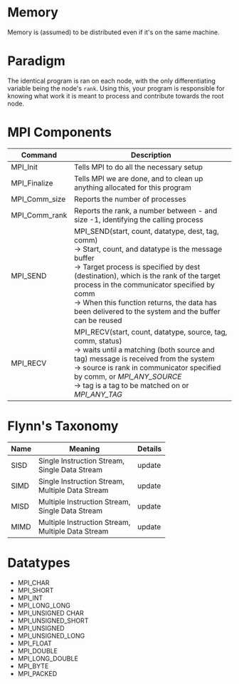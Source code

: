 # Memory
Memory is (assumed) to be distributed even if it's on the same machine.

# Paradigm
The identical program is ran on each node, with the only differentiating variable being the node's `rank`. Using this, your program is responsible for knowing what work it is meant to process and contribute towards the root node.

# MPI Components

 Command| Description
 --- | ---
 MPI_Init | Tells MPI to do all the necessary setup
 MPI_Finalize |Tells MPI we are done, and to clean up anything allocated for this program
 MPI_Comm_size | Reports the number of processes
 MPI_Comm_rank | Reports the rank, a number between - and size -1, identifying the calling process
MPI_SEND | MPI_SEND(start, count, datatype, dest, tag, comm)<br>-> Start, count, and datatype is the message buffer<br>-> Target process is specified by dest (destination), which is the rank of the target process in the communicator specified by comm<br>-> When this function returns, the data has been delivered to the system and the buffer can be reused
MPI_RECV | MPI_RECV(start, count, datatype, source, tag, comm, status)<br>-> waits until a matching (both source and tag) message is received from the system<br>-> source is rank in communicator specified by comm, or *MPI_ANY_SOURCE*<br>-> tag is a tag to be matched on or *MPI_ANY_TAG*

# Flynn's Taxonomy
Name | Meaning | Details
--- | --- | ---
SISD | Single Instruction Stream, <br>Single Data Stream  | update
SIMD | Single Instruction Stream, <br> Multiple Data Stream | update
MISD | Multiple Instruction Stream, <br> Single Data Stream | update
MIMD | Multiple Instruction Stream, <br> Multiple Data Stream | update


# Datatypes
* MPI_CHAR
* MPI_SHORT
* MPI_INT
* MPI_LONG_LONG
* MPI_UNSIGNED CHAR
* MPI_UNSIGNED_SHORT
* MPI_UNSIGNED
* MPI_UNSIGNED_LONG
* MPI_FLOAT
* MPI_DOUBLE
* MPI_LONG_DOUBLE
* MPI_BYTE
* MPI_PACKED
